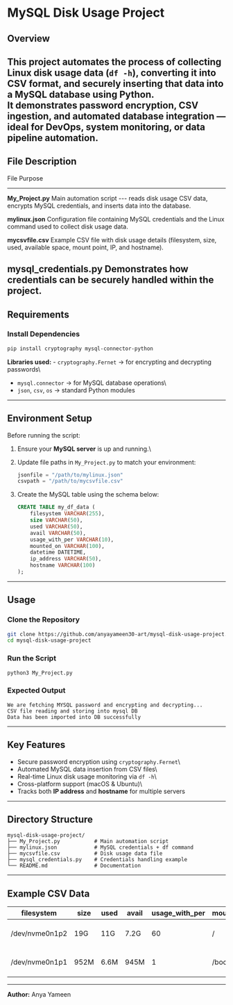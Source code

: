 # MySQL Disk Usage Project

## Overview
This project automates the process of collecting Linux disk usage data (`df -h`), converting it into CSV format, and securely inserting that data into a MySQL database using Python.  
It demonstrates password encryption, CSV ingestion, and automated database integration — ideal for DevOps, system monitoring, or data pipeline automation.
------------------------------------------------------------------------
## File Description

  File                       Purpose
  -------------------------- --------------------------------------------
  **My_Project.py**          Main automation script --- reads disk usage
                             CSV data, encrypts MySQL credentials, and
                             inserts data into the database.

  **mylinux.json**           Configuration file containing MySQL
                             credentials and the Linux command used to
                             collect disk usage data.

  **mycsvfile.csv**          Example CSV file with disk usage details
                             (filesystem, size, used, available space,
                             mount point, IP, and hostname).

  **mysql_credentials.py**   Demonstrates how credentials can be securely
                             handled within the project.
  -----------------------------------------------------------------------


## Requirements

### Install Dependencies

``` bash
pip install cryptography mysql-connector-python
```

**Libraries used:** - `cryptography.Fernet` → for encrypting and
decrypting passwords\
- `mysql.connector` → for MySQL database operations\
- `json`, `csv`, `os` → standard Python modules

------------------------------------------------------------------------

## Environment Setup

Before running the script:

1.  Ensure your **MySQL server** is up and running.\

2.  Update file paths in `My_Project.py` to match your environment:

    ``` python
    jsonfile = "/path/to/mylinux.json"
    csvpath = "/path/to/mycsvfile.csv"
    ```

3.  Create the MySQL table using the schema below:

    ``` sql
    CREATE TABLE my_df_data (
        filesystem VARCHAR(255),
        size VARCHAR(50),
        used VARCHAR(50),
        avail VARCHAR(50),
        usage_with_per VARCHAR(10),
        mounted_on VARCHAR(100),
        datetime DATETIME,
        ip_address VARCHAR(50),
        hostname VARCHAR(100)
    );
    ```

------------------------------------------------------------------------

## Usage

### Clone the Repository

``` bash
git clone https://github.com/anyayameen30-art/mysql-disk-usage-project.git
cd mysql-disk-usage-project
```

### Run the Script

``` bash
python3 My_Project.py
```

### Expected Output

    We are fetching MYSQL password and encrypting and decrypting...
    CSV file reading and storing into mysql DB
    Data has been imported into DB successfully

------------------------------------------------------------------------

## Key Features

- Secure password encryption using `cryptography.Fernet`\
- Automated MySQL data insertion from CSV files\
- Real-time Linux disk usage monitoring via `df -h`\
- Cross-platform support (macOS & Ubuntu)\
- Tracks both **IP address** and **hostname** for multiple servers

------------------------------------------------------------------------

## Directory Structure

    mysql-disk-usage-project/
    ├── My_Project.py           # Main automation script
    ├── mylinux.json            # MySQL credentials + df command
    ├── mycsvfile.csv           # Disk usage data file
    ├── mysql_credentials.py    # Credentials handling example
    └── README.md               # Documentation

------------------------------------------------------------------------

## Example CSV Data

| filesystem      | size | used | avail | usage_with_per | mounted_on | datetime           | ip_address     | hostname |
|-----------------|------|------|--------|----------------|-------------|--------------------|----------------|-----------|
| /dev/nvme0n1p2  | 19G  | 11G  | 7.2G  | 60             | /           | 2025-10-24 20:15:03 | 172.16.248.129 | vmone     |
| /dev/nvme0n1p1  | 952M | 6.6M | 945M  | 1              | /boot/efi   | 2025-10-24 20:05:10 | 172.16.248.129 | vmone     |

                                                                                            

------------------------------------------------------------------------
**Author:** Anya Yameen

